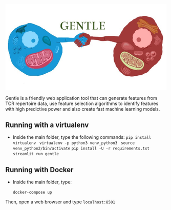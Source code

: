 ![alt text](gentle_icon.jpeg)

Gentle is a friendly web application tool that can generate features from TCR repertoire data, use feature selection algorithms to identify features with high predictive power and also create fast machine learning models.

## Running with a virtualenv

- Inside the main folder, type the following commands:
  `pip install virtualenv`
  ` virtualenv -p python3 venv_python3`
  ` source venv_python2/bin/activate`
  `pip install -U -r requirements.txt`
  `streamlit run gentle`
   
## Running with Docker
- Inside the main folder, type:

  `docker-compose up`
  
Then, open a web browser and type `localhost:8501`
  

